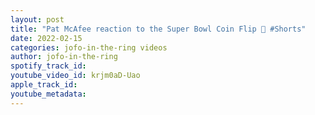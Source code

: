 ```yaml
---
layout: post
title: "Pat McAfee reaction to the Super Bowl Coin Flip 🏈 #Shorts"
date: 2022-02-15
categories: jofo-in-the-ring videos
author: jofo-in-the-ring
spotify_track_id: 
youtube_video_id: krjm0aD-Uao
apple_track_id: 
youtube_metadata: 
---
```

